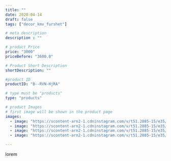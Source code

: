 ```yaml
---
title: ""
date: 2020-04-14
draft: false
tags: ["decor_kmv_furshet"]

# meta description
description : ""

# product Price
price: "3000"
priceBefore: "3600.0"

# Product Short Description
shortDescription: ""

#product ID
productID: "B--RVN-HjRA"

# type must be "products"
type: "products"

# product Images
# first image will be shown in the product page
images:
  - image: "https://scontent-arn2-1.cdninstagram.com/v/t51.2885-15/e35/p1080x1080/93810243_241805223533737_5522934742677258303_n.jpg?tp=1&_nc_ht=scontent-arn2-1.cdninstagram.com&_nc_cat=101&_nc_ohc=q1KV3Q030EwAX8DwhOQ&oh=39cd8553c4c0746892bb900feb62157c&oe=60739A98&ig_cache_key=MjI4NzM0MTg4MTcxNjkzNTA3Mg%3D%3D.2"
  - image: "https://scontent-arn2-1.cdninstagram.com/v/t51.2885-15/e35/p1080x1080/93764561_451580982309827_3989134709680889862_n.jpg?tp=1&_nc_ht=scontent-arn2-1.cdninstagram.com&_nc_cat=111&_nc_ohc=vqXZbkSXgu8AX-VBAEq&oh=b0c0d6fa9af7f708ca3c226f0f1da0ad&oe=607344FA&ig_cache_key=MjI4NzM0MTg4MTcwMDI4ODMzNw%3D%3D.2"
  - image: "https://scontent-arn2-1.cdninstagram.com/v/t51.2885-15/e35/p1080x1080/92989091_219103532523759_7109191697267108070_n.jpg?tp=1&_nc_ht=scontent-arn2-1.cdninstagram.com&_nc_cat=103&_nc_ohc=4VxuHo6SrpYAX9X83bu&oh=049f6e93eb06eb80c3f16b4cf9002678&oe=60746A68&ig_cache_key=MjI4NzM0MTg4MTY5MTgzMzk1Mg%3D%3D.2"
  - image: "https://scontent-arn2-1.cdninstagram.com/v/t51.2885-15/e35/p1080x1080/93111090_598376207688148_477854973828283080_n.jpg?tp=1&_nc_ht=scontent-arn2-1.cdninstagram.com&_nc_cat=104&_nc_ohc=DeoM2-QSX8EAX8PxjlS&oh=665b7475a7c32e1ed57e56113cad11fb&oe=6076152B&ig_cache_key=MjI4NzM0MTg4MTY3NTA4NDQxNg%3D%3D.2"

---
```

lorem

